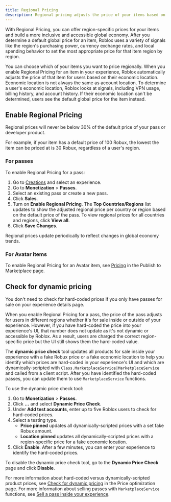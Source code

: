 ```yaml
---
title: Regional Pricing
description: Regional pricing adjusts the price of your items based on a user's region.
---
```


With Regional Pricing, you can offer region-specific prices for your items and build a more inclusive and accessible global economy. After you determine a default global price for an item, Roblox uses a variety of signals like the region's purchasing power, currency exchange rates, and local spending behavior to set the most appropriate price for that item region by region.

You can choose which of your items you want to price regionally. When you enable Regional Pricing for an item in your experience, Roblox automatically adjusts the price of that item for users based on their economic location. Economic location is not always the same as account location. To determine a user's economic location, Roblox looks at signals, including VPN usage, billing history, and account history. If their economic location can't be determined, users see the default global price for the item instead.

## Enable Regional Pricing

<Alert severity="warning">
  Regional prices will never be below 30% of the default price of your pass or developer product.

  For example, if your item has a default price of 100 Robux, the lowest the item can be priced at is 30 Robux, regardless of a user's region.
</Alert>

### For passes

To enable Regional Pricing for a pass:

1. Go to [Creations](https://create.roblox.com/dashboard/creations) and select an experience.
2. Go to **Monetization** > **Passes**.
3. Select an existing pass or create a new pass.
4. Click **Sales**.
5. Turn on **Enable Regional Pricing**. The **Top Countries/Regions** list updates to show the adjusted regional price per country or region based on the default price of the pass. To view regional prices for all countries and regions, click **View all**.
6. Click **Save Changes**.

Regional prices update periodically to reflect changes in global economy trends.

### For Avatar items

To enable Regional Pricing for an Avatar item, see [Pricing](../../marketplace/publish-to-marketplace.md#pricing) in the Publish to Marketplace page.

## Check for dynamic pricing

<Alert severity="info">
  You don't need to check for hard-coded prices if you only have passes for sale on your experience details page.
</Alert>

When you enable Regional Pricing for a pass, the price of the pass adjusts for users in different regions whether it's for sale inside or outside of your experience. However, if you have hard-coded the price into your experience's UI, that number does not update as it's not dynamic or accessible by Roblox. As a result, users are charged the correct region-specific price but the UI still shows them the hard-coded value.

The **dynamic price check** tool updates all products for sale inside your experience with a fake Robux price or a fake economic location to help you identify which prices are hard-coded in your experience's UI and which are dynamically-scripted with `Class.MarketplaceService|MarketplaceService` and called from a client script. After you have identified the hard-coded passes, you can update them to use `MarketplaceService` functions.

To use the dynamic price check tool:

1. Go to **Monetization** > **Passes**.
2. Click **&hellip;** and select **Dynamic Price Check**.
3. Under **Add test accounts**, enter up to five Roblox users to check for hard-coded prices.
4. Select a testing type.
   - **Price pinned** updates all dynamically-scripted prices with a set fake Robux amount.
   - **Location pinned** updates all dynamically-scripted prices with a region-specific price for a fake economic location.
5. Click **Enable**. After a few minutes, you can enter your experience to identify the hard-coded prices.

To disable the dynamic price check tool, go to the **Dynamic Price Check** page and click **Disable**.

For more information about hard-coded versus dynamically-scripted product prices, see [Check for dynamic pricing](./price-optimization.md#check-for-dynamic-pricing) in the Price optimization page. For more information about selling passes with `MarketplaceService` functions, see [Sell a pass inside your experience](./game-passes.md#inside-your-experience).
